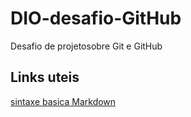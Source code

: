 # DIO-desafio-GitHub
Desafio de projetosobre Git e GitHub

## Links uteis
[sintaxe basica Markdown](https://www.markdownguide.org/basic-syntax/)

